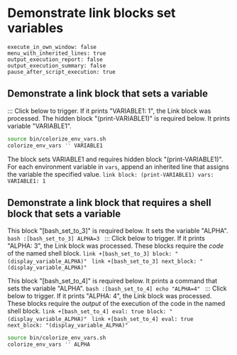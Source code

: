 # Demonstrate link blocks set variables
```opts :(document_options)
execute_in_own_window: false
menu_with_inherited_lines: true
output_execution_report: false
output_execution_summary: false
pause_after_script_execution: true
```

## Demonstrate a link block that sets a variable
::: Click below to trigger. If it prints "VARIABLE1: 1", the Link block was processed.
The hidden block "(print-VARIABLE1)" is required below. It prints variable "VARIABLE1".
```bash :(print-VARIABLE1)
source bin/colorize_env_vars.sh
colorize_env_vars '' VARIABLE1
```
The block sets VARIABLE1 and requires hidden block "(print-VARIABLE1)".
For each environment variable in `vars`, append an inherited line that assigns the variable the specified value.
    ```link
    block: (print-VARIABLE1)
    vars:
      VARIABLE1: 1
    ```

## Demonstrate a link block that requires a shell block that sets a variable
This block "[bash_set_to_3]" is required below. It sets the variable "ALPHA".
    ```bash :[bash_set_to_3]
    ALPHA=3
    ```
::: Click below to trigger. If it prints "ALPHA: 3", the Link block was processed.
These blocks require the *code* of the named shell block.
    ```link +[bash_set_to_3]
    block: "(display_variable_ALPHA)"
    ```
    ```link +[bash_set_to_3]
    next_block: "(display_variable_ALPHA)"
    ```

This block "[bash_set_to_4]" is required below. It prints a command that sets the variable "ALPHA".
    ```bash :[bash_set_to_4]
    echo "ALPHA=4"
    ```
::: Click below to trigger. If it prints "ALPHA: 4", the Link block was processed.
These blocks require the *output* of the execution of the code in the named shell block.
    ```link +[bash_set_to_4]
    eval: true
    block: "(display_variable_ALPHA)"
    ```
    ```link +[bash_set_to_4]
    eval: true
    next_block: "(display_variable_ALPHA)"
    ```
```bash :(display_variable_ALPHA)
source bin/colorize_env_vars.sh
colorize_env_vars '' ALPHA
```
